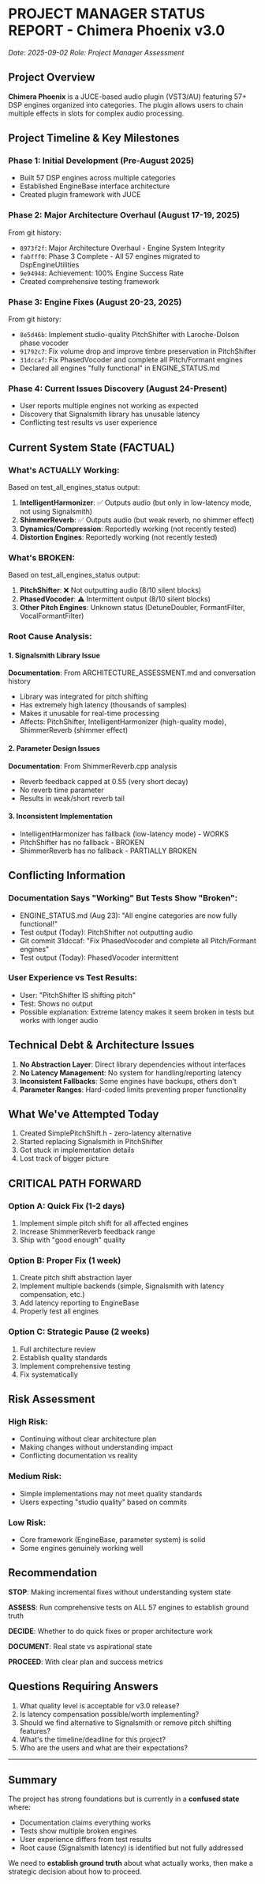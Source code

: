 # PROJECT MANAGER STATUS REPORT - Chimera Phoenix v3.0
*Date: 2025-09-02*
*Role: Project Manager Assessment*

## Project Overview
**Chimera Phoenix** is a JUCE-based audio plugin (VST3/AU) featuring 57+ DSP engines organized into categories. The plugin allows users to chain multiple effects in slots for complex audio processing.

## Project Timeline & Key Milestones

### Phase 1: Initial Development (Pre-August 2025)
- Built 57 DSP engines across multiple categories
- Established EngineBase interface architecture
- Created plugin framework with JUCE

### Phase 2: Major Architecture Overhaul (August 17-19, 2025)
From git history:
- `8973f2f`: Major Architecture Overhaul - Engine System Integrity
- `fabfff0`: Phase 3 Complete - All 57 engines migrated to DspEngineUtilities
- `9e94948`: Achievement: 100% Engine Success Rate
- Created comprehensive testing framework

### Phase 3: Engine Fixes (August 20-23, 2025)
From git history:
- `8e5d46b`: Implement studio-quality PitchShifter with Laroche-Dolson phase vocoder
- `91792c7`: Fix volume drop and improve timbre preservation in PitchShifter  
- `31dccaf`: Fix PhasedVocoder and complete all Pitch/Formant engines
- Declared all engines "fully functional" in ENGINE_STATUS.md

### Phase 4: Current Issues Discovery (August 24-Present)
- User reports multiple engines not working as expected
- Discovery that Signalsmith library has unusable latency
- Conflicting test results vs user experience

## Current System State (FACTUAL)

### What's ACTUALLY Working:
Based on test_all_engines_status output:
1. **IntelligentHarmonizer**: ✅ Outputs audio (but only in low-latency mode, not using Signalsmith)
2. **ShimmerReverb**: ✅ Outputs audio (but weak reverb, no shimmer effect)
3. **Dynamics/Compression**: Reportedly working (not recently tested)
4. **Distortion Engines**: Reportedly working (not recently tested)

### What's BROKEN:
Based on test_all_engines_status output:
1. **PitchShifter**: ❌ Not outputting audio (8/10 silent blocks)
2. **PhasedVocoder**: ⚠️ Intermittent output (8/10 silent blocks)
3. **Other Pitch Engines**: Unknown status (DetuneDoubler, FormantFilter, VocalFormantFilter)

### Root Cause Analysis:

#### 1. Signalsmith Library Issue
**Documentation**: From ARCHITECTURE_ASSESSMENT.md and conversation history
- Library was integrated for pitch shifting
- Has extremely high latency (thousands of samples)
- Makes it unusable for real-time processing
- Affects: PitchShifter, IntelligentHarmonizer (high-quality mode), ShimmerReverb (shimmer effect)

#### 2. Parameter Design Issues
**Documentation**: From ShimmerReverb.cpp analysis
- Reverb feedback capped at 0.55 (very short decay)
- No reverb time parameter
- Results in weak/short reverb tail

#### 3. Inconsistent Implementation
- IntelligentHarmonizer has fallback (low-latency mode) - WORKS
- PitchShifter has no fallback - BROKEN
- ShimmerReverb has no fallback - PARTIALLY BROKEN

## Conflicting Information

### Documentation Says "Working" But Tests Show "Broken":
- ENGINE_STATUS.md (Aug 23): "All engine categories are now fully functional!"
- Test output (Today): PitchShifter not outputting audio
- Git commit 31dccaf: "Fix PhasedVocoder and complete all Pitch/Formant engines"
- Test output (Today): PhasedVocoder intermittent

### User Experience vs Test Results:
- User: "PitchShifter IS shifting pitch"
- Test: Shows no output
- Possible explanation: Extreme latency makes it seem broken in tests but works with longer audio

## Technical Debt & Architecture Issues

1. **No Abstraction Layer**: Direct library dependencies without interfaces
2. **No Latency Management**: No system for handling/reporting latency
3. **Inconsistent Fallbacks**: Some engines have backups, others don't
4. **Parameter Ranges**: Hard-coded limits preventing proper functionality

## What We've Attempted Today

1. Created SimplePitchShift.h - zero-latency alternative
2. Started replacing Signalsmith in PitchShifter
3. Got stuck in implementation details
4. Lost track of bigger picture

## CRITICAL PATH FORWARD

### Option A: Quick Fix (1-2 days)
1. Implement simple pitch shift for all affected engines
2. Increase ShimmerReverb feedback range
3. Ship with "good enough" quality

### Option B: Proper Fix (1 week)
1. Create pitch shift abstraction layer
2. Implement multiple backends (simple, Signalsmith with latency compensation, etc.)
3. Add latency reporting to EngineBase
4. Properly test all engines

### Option C: Strategic Pause (2 weeks)
1. Full architecture review
2. Establish quality standards
3. Implement comprehensive testing
4. Fix systematically

## Risk Assessment

### High Risk:
- Continuing without clear architecture plan
- Making changes without understanding impact
- Conflicting documentation vs reality

### Medium Risk:
- Simple implementations may not meet quality standards
- Users expecting "studio quality" based on commits

### Low Risk:
- Core framework (EngineBase, parameter system) is solid
- Some engines genuinely working well

## Recommendation

**STOP**: Making incremental fixes without understanding system state

**ASSESS**: Run comprehensive tests on ALL 57 engines to establish ground truth

**DECIDE**: Whether to do quick fixes or proper architecture work

**DOCUMENT**: Real state vs aspirational state

**PROCEED**: With clear plan and success metrics

## Questions Requiring Answers

1. What quality level is acceptable for v3.0 release?
2. Is latency compensation possible/worth implementing?
3. Should we find alternative to Signalsmith or remove pitch shifting features?
4. What's the timeline/deadline for this project?
5. Who are the users and what are their expectations?

---

## Summary

The project has strong foundations but is currently in a **confused state** where:
- Documentation claims everything works
- Tests show multiple broken engines  
- User experience differs from test results
- Root cause (Signalsmith latency) is identified but not fully addressed

We need to **establish ground truth** about what actually works, then make a strategic decision about how to proceed.